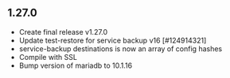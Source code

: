 ## 1.27.0
* Create final release v1.27.0
* Update test-restore for service backup v16 [#124914321]
* service-backup destinations is now an array of config hashes
* Compile with SSL
* Bump version of mariadb to 10.1.16
